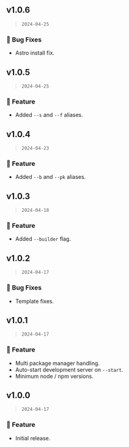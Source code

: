 ## v1.0.6

> `2024-04-25`

### 🐞 Bug Fixes
- Astro install fix.

## v1.0.5

> `2024-04-25`

### 🎉 Feature
- Added `--s` and `--f` aliases.

## v1.0.4

> `2024-04-23`

### 🎉 Feature
- Added `--b` and `--pk` aliases.

## v1.0.3

> `2024-04-18`

### 🎉 Feature
- Added `--builder` flag.

## v1.0.2

> `2024-04-17`

### 🐞 Bug Fixes
- Template fixes.

## v1.0.1

> `2024-04-17`

### 🎉 Feature
- Multi package manager handling.
- Auto-start development server on `--start`.
- Minimum node / npm versions.

## v1.0.0

> `2024-04-17`

### 🎉 Feature
- Initial release.
